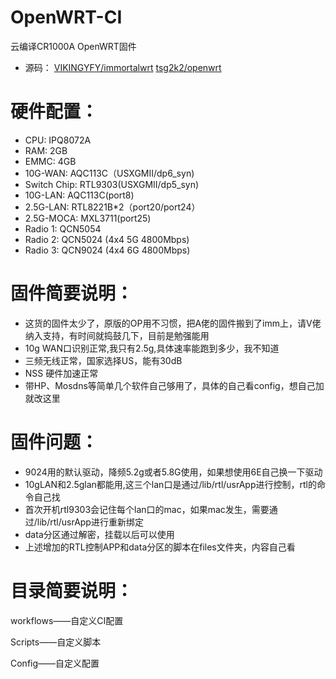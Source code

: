 # OpenWRT-CI
云编译CR1000A OpenWRT固件
- 源码：
[VIKINGYFY/immortalwrt](https://github.com/VIKINGYFY/immortalwrt.git)
[tsg2k2/openwrt](https://github.com/tsg2k2/openwrt)

# 硬件配置：

- CPU: IPQ8072A
- RAM: 2GB
- EMMC: 4GB
- 10G-WAN: AQC113C（USXGMII/dp6_syn)
- Switch Chip: RTL9303(USXGMII/dp5_syn)
- 10G-LAN: AQC113C(port8)
- 2.5G-LAN: RTL8221B*2（port20/port24）
- 2.5G-MOCA: MXL3711(port25)
- Radio 1: QCN5054
- Radio 2: QCN5024 (4x4 5G 4800Mbps)
- Radio 3: QCN9024 (4x4 6G 4800Mbps)

# 固件简要说明：

- 这货的固件太少了，原版的OP用不习惯，把A佬的固件搬到了imm上，请V佬纳入支持，有时间就捣鼓几下，目前是勉强能用
- 10g WAN口识别正常,我只有2.5g,具体速率能跑到多少，我不知道
- 三频无线正常，国家选择US，能有30dB
- NSS 硬件加速正常
- 带HP、Mosdns等简单几个软件自己够用了，具体的自己看config，想自己加就改这里

# 固件问题：

- 9024用的默认驱动，降频5.2g或者5.8G使用，如果想使用6E自己换一下驱动
- 10gLAN和2.5glan都能用,这三个lan口是通过/lib/rtl/usrApp进行控制，rtl的命令自己找
- 首次开机rtl9303会记住每个lan口的mac，如果mac发生，需要通过/lib/rtl/usrApp进行重新绑定
- data分区通过解密，挂载以后可以使用
- 上述增加的RTL控制APP和data分区的脚本在files文件夹，内容自己看

# 目录简要说明：

workflows——自定义CI配置

Scripts——自定义脚本

Config——自定义配置
